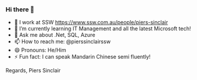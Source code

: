 ### Hi there 👋

* 🔭 I work at SSW https://www.ssw.com.au/people/piers-sinclair
* 🌱 I’m currently learning IT Management and all the latest Microsoft tech!
* 💬 Ask me about .Net, SQL, Azure
* 📫 How to reach me: @pierssinclairssw
* 😄 Pronouns: He/Him
* ⚡ Fun fact: I can speak Mandarin Chinese semi fluently!

Regards,
Piers Sinclair
